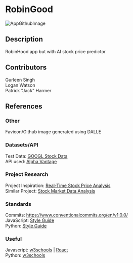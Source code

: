 # RobinGood
![AppGithubImage](https://github.com/user-attachments/assets/94a06b33-db95-410a-99fb-c577f9467fab)

## Description
RobinHood app but with AI stock price predictor

## Contributors
Gurleen Singh\
Logan Watson\
Patrick "Jack" Harmer

## References

### Other
Favicon/Github image generated using DALLE

### Datasets/API
Test Data: [GOOGL Stock Data](https://www.kaggle.com/datasets/varpit94/google-stock-data?resource=download/)\
API used: [Alpha Vantage](https://www.alphavantage.co/documentation/)

### Project Research
Project Inspiration: [Real-Time Stock Price Analysis](https://www.guvi.io/blog/data-structures-and-algorithms-project-ideas/)\
Similar Project: [Stock Market Data Analysis](https://github.com/anwarcsebd/stock-market-analysis)

### Standards
Commits: https://www.conventionalcommits.org/en/v1.0.0/ \
JavaScript: [Style Guide](https://google.github.io/styleguide/jsguide.html) \
Python: [Style Guide](https://peps.python.org/pep-0008/)

### Useful
Javascript: [w3schools](https://www.w3schools.com/js) | [React](https://react.dev/)\
Python: [w3schools](https://www.w3schools.com/python)
